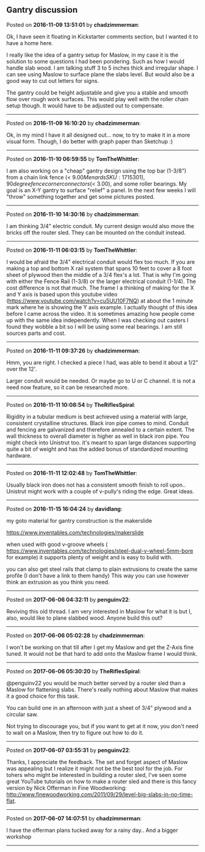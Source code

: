 ## Gantry discussion
Posted on **2016-11-09 13:51:01** by **chadzimmerman**:

Ok, I have seen it floating in Kickstarter comments section, but I wanted it to have a home here.

I really like the idea of a gantry setup for Maslow, in my case it is the solution to some questions I had been pondering.  Such as how I would handle slab wood.  I am talking stuff 3 to 5 inches thick and irregular shape.  I can see using Maslow to surface plane the slabs level.  But would also be a good way to cut out letters for signs.

The gantry could be height adjustable and give you a stable and smooth flow over rough work surfaces.  This would play well with the roller chain setup though. It would have to be adjusted out to compensate.

---

Posted on **2016-11-09 16:10:20** by **chadzimmerman**:

Ok, in my mind I have it all designed out... now, to try to make it in a more visual form.  Though, I do better with graph paper than Sketchup :)

---

Posted on **2016-11-10 06:59:55** by **TomTheWhittler**:

I am also working on a "cheap" gantry design using the top bar (1-3/8") from a chain link fence (< $9.00 Menards SKU: 1715301), 90 degree fence corner connectors (<$ 3.00), and some roller bearings. My goal is an X-Y gantry to surface "relief" a panel. In the next few weeks I will "throw" something together and get some pictures posted.

---

Posted on **2016-11-10 14:30:16** by **chadzimmerman**:

I am thinking 3/4" electric conduit.  My current design would also move the bricks off the router sled.  They can be mounted on the conduit instead.

---

Posted on **2016-11-11 06:03:15** by **TomTheWhittler**:

I would be afraid the 3/4" electrical conduit would flex too much. If you are making a top and bottom X rail system that spans 10 feet to cover a 8 foot sheet of plywood then the middle of a 3/4 flex's a lot. That is why I'm going with either the Fence Rail (1-3/8) or the larger electrical conduit (1-1/4). The cost difference is not that much. The frame I a thinking of making for the X and Y axis is based upon this youtube video (https://www.youtube.com/watch?v=cu5UU10F7NQ) at about the 1 minute mark where he is showing the Y axis example. I actually thought of this idea before I came across the video. It is sometimes amazing how people come up with the same idea independently. When I was checking out casters I found they wobble a bit so I will be using some real bearings. I am still sources parts and cost.

---

Posted on **2016-11-11 09:37:26** by **chadzimmerman**:

Hmm, you are right.  I checked a piece I had, was able to bend it about a 1/2" over the 12'.

Larger conduit would be needed. Or maybe go to U or C channel.  It is not a need now feature, so it can be researched more.

---

Posted on **2016-11-11 10:08:54** by **TheRiflesSpiral**:

Rigidity in a tubular medium is best achieved using a material with large, consistent crystalline structures. Black iron pipe comes to mind. Conduit and fencing are galvanized and therefore annealed to a certain extent. The wall thickness to overall diameter is higher as well in black iron pipe. You might check into Unistrut too. it's meant to span large distances supporting quite a bit of weight and has the added bonus of standardized mounting hardware.

---

Posted on **2016-11-11 12:02:48** by **TomTheWhittler**:

Usually black iron does not has a consistent smooth finish to roll upon..  Unistrut might work with a couple of v-pully's riding the edge. Great ideas.

---

Posted on **2016-11-15 16:04:24** by **davidlang**:

my goto material for gantry construction is the makerslide

https://www.inventables.com/technologies/makerslide

when used with good v-groove wheels ( https://www.inventables.com/technologies/steel-dual-v-wheel-5mm-bore for example) it supports plenty of weight and is easy to build with.

you can also get steel rails that clamp to plain extrusions to create the same profile (I don't have a link to them handy) This way you can use however think an extrusion as you think you need.

---

Posted on **2017-06-06 04:32:11** by **penguinv22**:

Reviving this old thread. I am very interested in Maslow for what it is but I, also, would like to plane slabbed wood. Anyone build this out?

---

Posted on **2017-06-06 05:02:28** by **chadzimmerman**:

I won't be working on that till after I get my Maslow and get the Z-Axis fine tuned.  It would not be that hard to add onto the Maslow frame I would think.

---

Posted on **2017-06-06 05:30:20** by **TheRiflesSpiral**:

@penguinv22 you would be much better served by a router sled than a Maslow for flattening slabs. There's really nothing about Maslow that makes it a good choice for this task.

You can build one in an afternoon with just a sheet of 3/4" plywood and a circular saw.

Not trying to discourage you, but if you want to get at it now, you don't need to wait on a Maslow, then try to figure out how to do it.

---

Posted on **2017-06-07 03:55:31** by **penguinv22**:

Thanks, I appreciate the feedback. The set and forget aspect of Maslow was appealing but I realize it might not be the best tool for the job. For tohers who might be interested in building a router sled, I've seen some great YouTube tutorials on how to make a router sled and there is this fancy version by Nick Offerman in Fine Woodworking: http://www.finewoodworking.com/2011/09/29/level-big-slabs-in-no-time-flat.

---

Posted on **2017-06-07 14:07:51** by **chadzimmerman**:

I have the offerman plans tucked away for a rainy day.. And a bigger workshop

---

